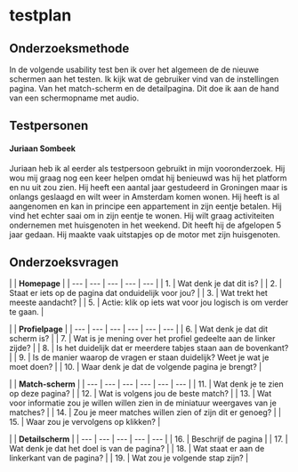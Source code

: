 # testplan

## Onderzoeksmethode

In de volgende usability test ben ik over het algemeen de de nieuwe schermen aan het testen. Ik kijk wat de gebruiker vind van de instellingen pagina. Van het match-scherm en de detailpagina. Dit doe ik aan de hand van een schermopname met audio. 

## Testpersonen

#### Juriaan Sombeek

Juriaan heb ik al eerder als testpersoon gebruikt in mijn vooronderzoek. Hij wou mij graag nog een keer helpen omdat hij benieuwd was hij het platform en nu uit zou zien. Hij heeft een aantal jaar gestudeerd in Groningen maar is onlangs geslaagd en wilt weer in Amsterdam komen wonen. Hij heeft is al aangenomen en kan in principe een appartement in zijn eentje betalen. Hij vind het echter saai om in zijn eentje te wonen. Hij wilt graag activiteiten ondernemen met huisgenoten in het weekend. Dit heeft hij de afgelopen 5 jaar gedaan. Hij maakte vaak uitstapjes op de motor met zijn huisgenoten. 

## Onderzoeksvragen

|   | **Homepage** |
| --- | --- | --- | --- | --- |
| 1. | Wat denk je dat dit is? |
| 2. | Staat er iets op de pagina dat onduidelijk voor jou? |
| 3. | Wat trekt het meeste aandacht? |
| 5. | Actie: klik op iets wat voor jou logisch is om verder te gaan. |

|   | **Profielpage** |
| --- | --- | --- | --- | --- | --- |
| 6. | Wat denk je dat dit scherm is? |
| 7. | Wat is je mening over het profiel gedeelte aan de linker zijde? |
| 8. | Is het duidelijk dat er meerdere tabjes staan aan de bovenkant? |
| 9. | Is de manier waarop de vragen er staan duidelijk? Weet je wat je moet doen? |
| 10. | Waar denk je dat de volgende pagina je brengt? |

|   | **Match-scherm** |
| --- | --- | --- | --- | --- | --- |
| 11. | Wat denk je te zien op deze pagina? |
| 12. | Wat is volgens jou de beste match? |
| 13. | Wat voor informatie zou je willen willen zien in de miniatuur weergaves van je matches?  |
| 14. | Zou je meer matches willen zien of zijn dit er genoeg? |
| 15. | Waar zou je vervolgens op klikken? |

|   | **Detailscherm** |
| --- | --- | --- | --- | --- |
| 16. | Beschrijf de pagina |
| 17. | Wat denk je dat het doel is van de pagina? |
| 18. | Wat staat er aan de linkerkant van de pagina? |
| 19. | Wat zou je volgende stap zijn? |

